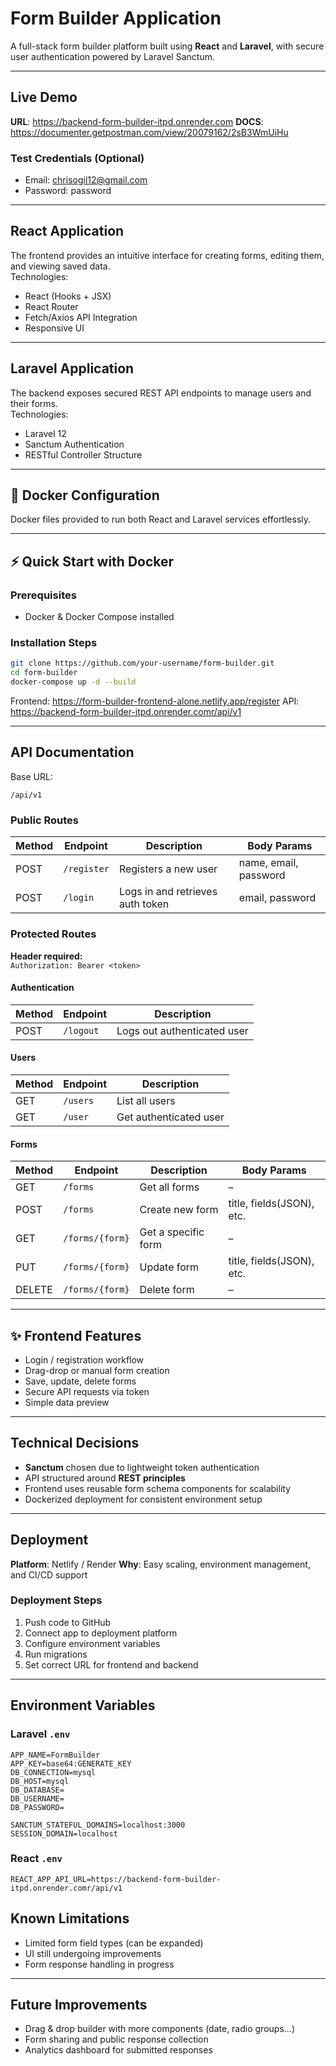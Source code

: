 # Form Builder Application

A full-stack form builder platform built using **React** and **Laravel**, with secure user authentication powered by Laravel Sanctum.

---

## Live Demo  
**URL**: https://backend-form-builder-itpd.onrender.com
**DOCS**: https://documenter.getpostman.com/view/20079162/2sB3WmUiHu

### Test Credentials (Optional)
- Email: chrisogil12@gmail.com
- Password: password 

---

## React Application  
The frontend provides an intuitive interface for creating forms, editing them, and viewing saved data.  
Technologies:
- React (Hooks + JSX)
- React Router
- Fetch/Axios API Integration
- Responsive UI

---

## Laravel Application  
The backend exposes secured REST API endpoints to manage users and their forms.  
Technologies:
- Laravel 12
- Sanctum Authentication
- RESTful Controller Structure

---

## 🐳 Docker Configuration  
Docker files provided to run both React and Laravel services effortlessly.

---

## ⚡ Quick Start with Docker  

### Prerequisites
- Docker & Docker Compose installed

### Installation Steps
```bash
git clone https://github.com/your-username/form-builder.git
cd form-builder
docker-compose up -d --build
```

Frontend: https://form-builder-frontend-alone.netlify.app/register
API: https://backend-form-builder-itpd.onrender.comr/api/v1  

---

## API Documentation  

Base URL:
```
/api/v1
```

### Public Routes
| Method | Endpoint | Description | Body Params |
|--------|----------|-------------|-------------|
| POST | `/register` | Registers a new user | name, email, password |
| POST | `/login` | Logs in and retrieves auth token | email, password |

### Protected Routes  
**Header required:**  
`Authorization: Bearer <token>`

#### Authentication
| Method | Endpoint | Description |
|--------|----------|-------------|
| POST | `/logout` | Logs out authenticated user |

#### Users
| Method | Endpoint | Description |
|--------|----------|-------------|
| GET | `/users` | List all users |
| GET | `/user` | Get authenticated user |

#### Forms
| Method | Endpoint | Description | Body Params |
|--------|----------|-------------|-------------|
| GET | `/forms` | Get all forms | – |
| POST | `/forms` | Create new form | title, fields(JSON), etc. |
| GET | `/forms/{form}` | Get a specific form | – |
| PUT | `/forms/{form}` | Update form | title, fields(JSON), etc. |
| DELETE | `/forms/{form}` | Delete form | – |

---

## ✨ Frontend Features
- Login / registration workflow
- Drag-drop or manual form creation
- Save, update, delete forms
- Secure API requests via token
- Simple data preview

---

## Technical Decisions
- **Sanctum** chosen due to lightweight token authentication
- API structured around **REST principles**
- Frontend uses reusable form schema components for scalability
- Dockerized deployment for consistent environment setup

---

## Deployment  

**Platform**: Netlify / Render
**Why**: Easy scaling, environment management, and CI/CD support  

### Deployment Steps
1. Push code to GitHub  
2. Connect app to deployment platform  
3. Configure environment variables  
4. Run migrations  
5. Set correct URL for frontend and backend  

---

## Environment Variables  

### Laravel `.env`
```
APP_NAME=FormBuilder
APP_KEY=base64:GENERATE_KEY
DB_CONNECTION=mysql
DB_HOST=mysql
DB_DATABASE=
DB_USERNAME=
DB_PASSWORD=

SANCTUM_STATEFUL_DOMAINS=localhost:3000
SESSION_DOMAIN=localhost
```

### React `.env`
```
REACT_APP_API_URL=https://backend-form-builder-itpd.onrender.comr/api/v1 
```

## Known Limitations
- Limited form field types (can be expanded)
- UI still undergoing improvements
- Form response handling in progress

---

## Future Improvements
- Drag & drop builder with more components (date, radio groups...)
- Form sharing and public response collection
- Analytics dashboard for submitted responses
